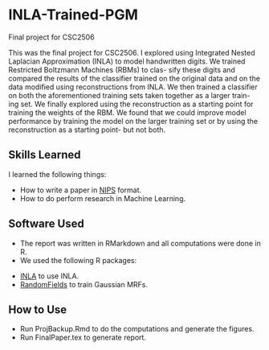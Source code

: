 # INLA-Trained-PGM
Final project for CSC2506

This was the final project for CSC2506. I explored using Integrated Nested Laplacian Approximation (INLA) to model
handwritten digits. We trained Restricted Boltzmann Machines (RBMs) to clas-
sify these digits and compared the results of the classifier trained on the original
data and on the data modified using reconstructions from INLA. We then trained a
classifier on both the aforementioned training sets taken together as a larger train-
ing set. We finally explored using the reconstruction as a starting point for training
the weights of the RBM. We found that we could improve model performance by
training the model on the larger training set or by using the reconstruction as a
starting point- but not both.

## Skills Learned
I learned the following things:
* How to write a paper in [NIPS](https://nips.cc/) format.
* How to do perform research in Machine Learning.

## Software Used
* The report was written in RMarkdown and all computations were done in R.
* We used the following R packages:
- [INLA](http://www.r-inla.org/) to use INLA.
- [RandomFields](https://cran.r-project.org/web/packages/RandomFields/RandomFields.pdf) to train Gaussian MRFs.

## How to Use
* Run ProjBackup.Rmd to do the computations and generate the figures.
* Run FinalPaper.tex to generate report.



